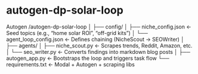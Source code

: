 # autogen-dp-solar-loop
Autogen
/autogen-dp-solar-loop
│
├── config/
│   ├── niche_config.json        ← Seed topics (e.g., “home solar ROI”, “off-grid kits”)
│   └── agent_loop_config.json   ← Defines chaining (NicheScout → SEOWriter)
│
├── agents/
│   ├── niche_scout.py           ← Scrapes trends, Reddit, Amazon, etc.
│   └── seo_writer.py            ← Converts findings into markdown blog posts
│
├── autogen_app.py               ← Bootstraps the loop and triggers task flow
└── requirements.txt             ← Modal + Autogen + scraping libs
